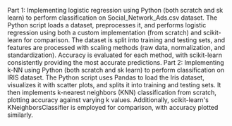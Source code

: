 Part 1:  Implementing logistic regression using Python (both scratch and sk learn) to perform classification on Social_Network_Ads.csv dataset. The Python script loads a dataset, preprocesses it, and performs logistic regression using both a custom implementation (from scratch) and scikit-learn for comparison. The dataset is split into training and testing sets, and features are processed with scaling methods (raw data, normalization, and standardization). Accuracy is evaluated for each method, with scikit-learn consistently providing the most accurate predictions.
Part 2:  Implementing k-NN using Python (both scratch and sk learn) to perform classification on IRIS dataset. The Python script uses Pandas to load the Iris dataset, visualizes it with scatter plots, and splits it into training and testing sets. It then implements k-nearest neighbors (KNN) classification from scratch, plotting accuracy against varying k values. Additionally, scikit-learn's KNeighborsClassifier is employed for comparison, with accuracy plotted similarly.



